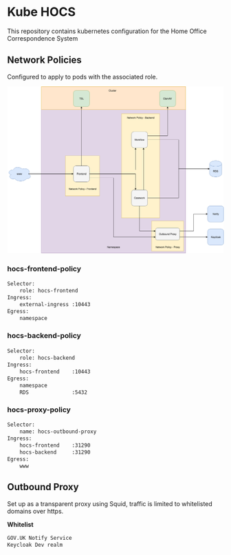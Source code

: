 # Kube HOCS
This repository contains kubernetes configuration for the Home Office Correspondence System

## Network Policies
Configured to apply to pods with the associated role.

![Network Policy Diagram](/diagrams/network-policies.png "Network Policy Diagram")

### hocs-frontend-policy
```
Selector: 
    role: hocs-frontend
Ingress:
    external-ingress :10443
Egress:
    namespace
```
### hocs-backend-policy
```
Selector:
    role: hocs-backend
Ingress:
    hocs-frontend    :10443
Egress:
    namespace
    RDS              :5432
```
### hocs-proxy-policy
```
Selector: 
    name: hocs-outbound-proxy
Ingress:
    hocs-frontend    :31290
    hocs-backend     :31290
Egress:
    www
```
## Outbound Proxy
Set up as a transparent proxy using Squid, traffic is limited to whitelisted domains over https.

__Whitelist__
```
GOV.UK Notify Service
Keycloak Dev realm
```

